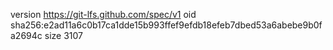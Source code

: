 version https://git-lfs.github.com/spec/v1
oid sha256:e2ad11a6c0b17ca1dde15b993ffef9efdb18efeb7dbed53a6abebe9b0fa2694c
size 3107
